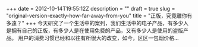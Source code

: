 +++
date = 2012-10-14T19:55:12Z
description = ""
draft = true
slug = "original-version-exactly-how-far-away-from-you"
title = "正版，究竟離你有多遠？"
+++
今天研究了一个生活中的案列，我们生活中的电子产品，有多少人是拥有自己的正版，有多少人是在使用免费的产品，又有多少人是使用的盗版产品。 用户的消费习惯已经和以往有所很大的改变，如今，区区一包烟价格...
